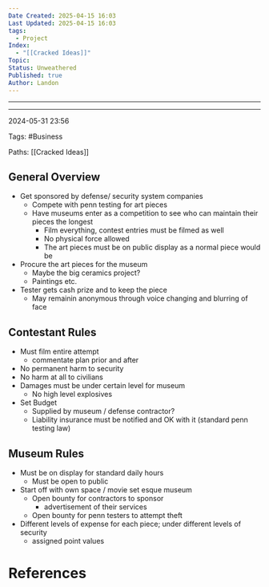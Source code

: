 ```yaml
---
Date Created: 2025-04-15 16:03
Last Updated: 2025-04-15 16:03
tags:
  - Project
Index:
  - "[[Cracked Ideas]]"
Topic: 
Status: Unweathered
Published: true
Author: Landon
---
```

---
---




2024-05-31 23:56

Tags: #Business 

Paths: [[Cracked Ideas]]
## General Overview
- Get sponsored by defense/ security system companies
    - Compete with penn testing for art pieces
    - Have museums enter as a competition to see who can maintain their pieces the longest
        - Film everything, contest entries must be filmed as well
        - No physical force allowed
        - The art pieces must be on public display as a normal piece would be
- Procure the art pieces for the museum
    - Maybe the big ceramics project?
    - Paintings etc.
- Tester gets cash prize and to keep the piece
    - May remainin anonymous through voice changing and blurring of face

## Contestant Rules
- Must film entire attempt
    - commentate plan prior and after
- No permanent harm to security
- No harm at all to civilians
- Damages must be under certain level for museum
    - No high level explosives
- Set Budget
    - Supplied by museum / defense contractor?
    - Liability insurance must be notified and OK with it (standard penn testing law)

## Museum Rules
- Must be on display for standard daily hours
    - Must be open to public
- Start off with own space / movie set esque museum
    - Open bounty for contractors to sponsor
        - advertisement of their services
    - Open bounty for penn testers to attempt theft
- Different levels of expense for each piece; under different levels of security
    - assigned point values

# References
